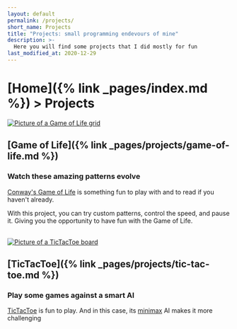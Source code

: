 ```yaml
---
layout: default
permalink: /projects/
short_name: Projects
title: "Projects: small programming endevours of mine"
description: >-
  Here you will find some projects that I did mostly for fun
last_modified_at: 2020-12-29
---
```


# [Home]({% link _pages/index.md %}) > Projects

<a href="{% link _pages/projects/game-of-life.md %}">
  <img class="img-float-left" src="{% link assets/img/project-game-of-life.png %}" alt="Picture of a Game of Life grid">
</a>

## [Game of Life]({% link _pages/projects/game-of-life.md %})

### Watch these amazing patterns evolve

[Conway's Game of Life](https://en.wikipedia.org/wiki/Conway%27s_Game_of_Life) is something fun to play with and to read if you haven't already.

With this project, you can try custom patterns, control the speed, and pause it. Giving you the opportunity to have fun with the Game of Life.

<br>

<a href="{% link _pages/projects/tic-tac-toe.md %}">
  <img class="img-float-right" src="{% link assets/img/project-tic-tac-toe.png %}" alt="Picture of a TicTacToe board">
</a>

## [TicTacToe]({% link _pages/projects/tic-tac-toe.md %})

### Play some games against a smart AI

[TicTacToe](https://en.wikipedia.org/wiki/Tic-tac-toe) is fun to play. And in this case, its [minimax](https://en.wikipedia.org/wiki/Minimax) AI makes it more challenging
